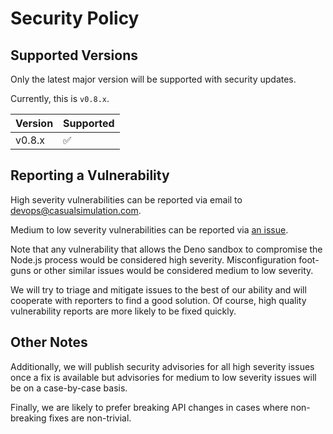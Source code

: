 # Security Policy

## Supported Versions

Only the latest major version will be supported with security updates.

Currently, this is `v0.8.x`.

| Version | Supported          |
| ------- | ------------------ |
| v0.8.x  | :white_check_mark: |

## Reporting a Vulnerability

High severity vulnerabilities can be reported via email to [devops@casualsimulation.com](mailto:devops@casualsimulation.com).

Medium to low severity vulnerabilities can be reported via [an issue](https://github.com/casual-simulation/node-deno-vm/issues).

Note that any vulnerability that allows the Deno sandbox to compromise the Node.js process would be considered high severity.
Misconfiguration foot-guns or other similar issues would be considered medium to low severity.

We will try to triage and mitigate issues to the best of our ability and will cooperate with reporters to find a good solution.
Of course, high quality vulnerability reports are more likely to be fixed quickly.

## Other Notes

Additionally, we will publish security advisories for all high severity issues once a fix is available but advisories for medium to low severity issues will be on a case-by-case basis.

Finally, we are likely to prefer breaking API changes in cases where non-breaking fixes are non-trivial.
